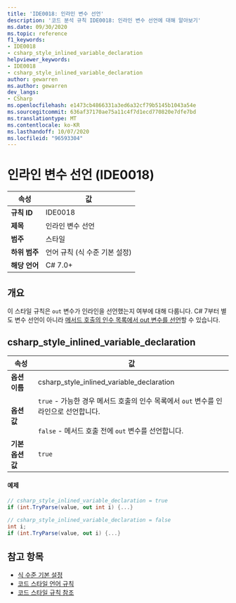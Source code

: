 ```yaml
---
title: 'IDE0018: 인라인 변수 선언'
description: '코드 분석 규칙 IDE0018: 인라인 변수 선언에 대해 알아보기'
ms.date: 09/30/2020
ms.topic: reference
f1_keywords:
- IDE0018
- csharp_style_inlined_variable_declaration
helpviewer_keywords:
- IDE0018
- csharp_style_inlined_variable_declaration
author: gewarren
ms.author: gewarren
dev_langs:
- CSharp
ms.openlocfilehash: e1473cb4866331a3ed6a32cf79b5145b1043a54e
ms.sourcegitcommit: 636af37170ae75a11c4f7d1ecd770820e7dfe7bd
ms.translationtype: MT
ms.contentlocale: ko-KR
ms.lasthandoff: 10/07/2020
ms.locfileid: "96593304"
---
```

# <a name="inline-variable-declaration-ide0018"></a>인라인 변수 선언 (IDE0018)

|속성|값|
|-|-|
| **규칙 ID** | IDE0018 |
| **제목** | 인라인 변수 선언 |
| **범주** | 스타일 |
| **하위 범주** | 언어 규칙 (식 수준 기본 설정) |
| **해당 언어** | C# 7.0+ |

## <a name="overview"></a>개요

이 스타일 규칙은 `out` 변수가 인라인을 선언했는지 여부에 대해 다룹니다. C# 7부터 별도 변수 선언이 아니라 [메서드 호출의 인수 목록에서 out 변수를 선언](../../../csharp/language-reference/keywords/out-parameter-modifier.md#calling-a-method-with-an-out-argument)할 수 있습니다.

## <a name="csharp_style_inlined_variable_declaration"></a>csharp_style_inlined_variable_declaration

|속성|값|
|-|-|
| **옵션 이름** | csharp_style_inlined_variable_declaration
| **옵션 값** | `true` - 가능한 경우 메서드 호출의 인수 목록에서 `out` 변수를 인라인으로 선언합니다.<br /><br />`false` - 메서드 호출 전에 `out` 변수를 선언합니다. |
| **기본 옵션 값** | `true` |

#### <a name="example"></a>예제

```csharp
// csharp_style_inlined_variable_declaration = true
if (int.TryParse(value, out int i) {...}

// csharp_style_inlined_variable_declaration = false
int i;
if (int.TryParse(value, out i) {...}
```

## <a name="see-also"></a>참고 항목

- [식 수준 기본 설정](expression-level-preferences.md)
- [코드 스타일 언어 규칙](language-rules.md)
- [코드 스타일 규칙 참조](index.md)
